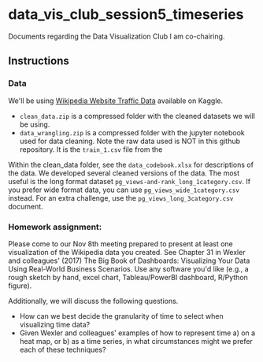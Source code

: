 # data_vis_club_session5_timeseries
Documents regarding the Data Visualization Club I am co-chairing. 

## Instructions 
### Data
We'll be using [Wikipedia Website Traffic Data](https://www.kaggle.com/code/muonneutrino/wikipedia-traffic-data-exploration/input) available on Kaggle.

- `clean_data.zip` is a compressed folder with the cleaned datasets we will be using. 
- `data_wrangling.zip` is a compressed folder with the jupyter notebook used for data cleaning. Note the raw data used is NOT in this github repository. It is the `train_1.csv` file from the 

Within the clean_data folder, see the `data_codebook.xlsx` for descriptions of the data. We developed several cleaned versions of the data. The most useful is the long format dataset `pg_views-and-rank_long_1category.csv`. If you prefer wide format data, you can use `pg_views_wide_1category.csv` instead. For an extra challenge, use the `pg_views_long_3category.csv` document.

### Homework assignment:
Please come to our Nov 8th meeting prepared to present at least one visualization of the Wikipedia data you created. See Chapter 31 in Wexler and colleagues' (2017) The Big Book of Dashboards: Visualizing Your Data Using Real-World Business Scenarios. Use any software you'd like (e.g., a rough sketch by hand, excel chart, Tableau/PowerBI dashboard, R/Python figure). 

Additionally, we will discuss the following questions.
- How can we best decide the granularity of time to select when visualizing time data?
- Given Wexler and colleagues' examples of how to represent time a) on a heat map, or b) as a time series, in what circumstances might we prefer each of these techniques?

